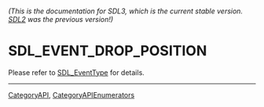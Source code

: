 ###### (This is the documentation for SDL3, which is the current stable version. [SDL2](https://wiki.libsdl.org/SDL2/) was the previous version!)
# SDL_EVENT_DROP_POSITION

Please refer to [SDL_EventType](SDL_EventType) for details.

----
[CategoryAPI](CategoryAPI), [CategoryAPIEnumerators](CategoryAPIEnumerators)

